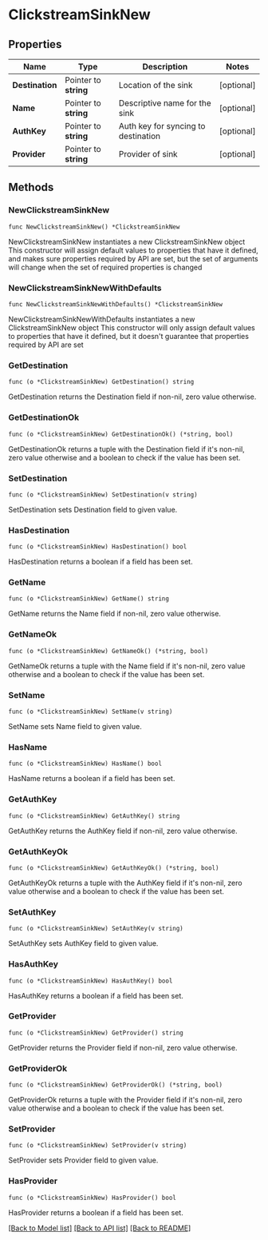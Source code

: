 # ClickstreamSinkNew

## Properties

Name | Type | Description | Notes
------------ | ------------- | ------------- | -------------
**Destination** | Pointer to **string** | Location of the sink | [optional] 
**Name** | Pointer to **string** | Descriptive name for the sink | [optional] 
**AuthKey** | Pointer to **string** | Auth key for syncing to destination | [optional] 
**Provider** | Pointer to **string** | Provider of sink | [optional] 

## Methods

### NewClickstreamSinkNew

`func NewClickstreamSinkNew() *ClickstreamSinkNew`

NewClickstreamSinkNew instantiates a new ClickstreamSinkNew object
This constructor will assign default values to properties that have it defined,
and makes sure properties required by API are set, but the set of arguments
will change when the set of required properties is changed

### NewClickstreamSinkNewWithDefaults

`func NewClickstreamSinkNewWithDefaults() *ClickstreamSinkNew`

NewClickstreamSinkNewWithDefaults instantiates a new ClickstreamSinkNew object
This constructor will only assign default values to properties that have it defined,
but it doesn't guarantee that properties required by API are set

### GetDestination

`func (o *ClickstreamSinkNew) GetDestination() string`

GetDestination returns the Destination field if non-nil, zero value otherwise.

### GetDestinationOk

`func (o *ClickstreamSinkNew) GetDestinationOk() (*string, bool)`

GetDestinationOk returns a tuple with the Destination field if it's non-nil, zero value otherwise
and a boolean to check if the value has been set.

### SetDestination

`func (o *ClickstreamSinkNew) SetDestination(v string)`

SetDestination sets Destination field to given value.

### HasDestination

`func (o *ClickstreamSinkNew) HasDestination() bool`

HasDestination returns a boolean if a field has been set.

### GetName

`func (o *ClickstreamSinkNew) GetName() string`

GetName returns the Name field if non-nil, zero value otherwise.

### GetNameOk

`func (o *ClickstreamSinkNew) GetNameOk() (*string, bool)`

GetNameOk returns a tuple with the Name field if it's non-nil, zero value otherwise
and a boolean to check if the value has been set.

### SetName

`func (o *ClickstreamSinkNew) SetName(v string)`

SetName sets Name field to given value.

### HasName

`func (o *ClickstreamSinkNew) HasName() bool`

HasName returns a boolean if a field has been set.

### GetAuthKey

`func (o *ClickstreamSinkNew) GetAuthKey() string`

GetAuthKey returns the AuthKey field if non-nil, zero value otherwise.

### GetAuthKeyOk

`func (o *ClickstreamSinkNew) GetAuthKeyOk() (*string, bool)`

GetAuthKeyOk returns a tuple with the AuthKey field if it's non-nil, zero value otherwise
and a boolean to check if the value has been set.

### SetAuthKey

`func (o *ClickstreamSinkNew) SetAuthKey(v string)`

SetAuthKey sets AuthKey field to given value.

### HasAuthKey

`func (o *ClickstreamSinkNew) HasAuthKey() bool`

HasAuthKey returns a boolean if a field has been set.

### GetProvider

`func (o *ClickstreamSinkNew) GetProvider() string`

GetProvider returns the Provider field if non-nil, zero value otherwise.

### GetProviderOk

`func (o *ClickstreamSinkNew) GetProviderOk() (*string, bool)`

GetProviderOk returns a tuple with the Provider field if it's non-nil, zero value otherwise
and a boolean to check if the value has been set.

### SetProvider

`func (o *ClickstreamSinkNew) SetProvider(v string)`

SetProvider sets Provider field to given value.

### HasProvider

`func (o *ClickstreamSinkNew) HasProvider() bool`

HasProvider returns a boolean if a field has been set.


[[Back to Model list]](../README.md#documentation-for-models) [[Back to API list]](../README.md#documentation-for-api-endpoints) [[Back to README]](../README.md)


